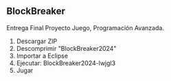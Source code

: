 ## BlockBreaker
Entrega Final Proyecto Juego, Programación Avanzada.  
1. Descargar ZIP  
2. Descomprimir "BlockBreaker2024"  
3. Importar a Eclipse  
4. Ejecutar: BlockBreaker2024-lwjgl3  
5. Jugar  
  
